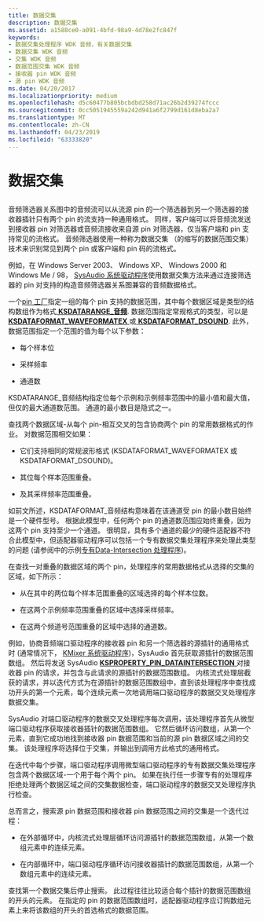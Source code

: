```yaml
---
title: 数据交集
description: 数据交集
ms.assetid: a1588ce0-a091-4bfd-98a9-4d78e2fc847f
keywords:
- 数据交集处理程序 WDK 音频，有关数据交集
- 数据交集 WDK 音频
- 交集 WDK 音频
- 数据范围交集 WDK 音频
- 接收器 pin WDK 音频
- 源 pin WDK 音频
ms.date: 04/20/2017
ms.localizationpriority: medium
ms.openlocfilehash: d5c60477b805bcbdbd258d71ac26b2d39274fccc
ms.sourcegitcommit: 0cc5051945559a242d941a6f2799d161d8eba2a7
ms.translationtype: MT
ms.contentlocale: zh-CN
ms.lasthandoff: 04/23/2019
ms.locfileid: "63333820"
---
```

# <a name="data-intersection"></a>数据交集


## <span id="data_intersection"></span><span id="DATA_INTERSECTION"></span>


音频筛选器关系图中的音频流可以从流源 pin 的一个筛选器到另一个筛选器的接收器插针只有两个 pin 的流支持一种通用格式。 同样，客户端可以将音频流发送到接收器 pin 对筛选器或音频流接收来自源 pin 对筛选器，仅当客户端和 pin 支持常见的流格式。 音频筛选器使用一种称为数据交集 （的缩写的数据范围交集） 技术来识别常见到两个 pin 或客户端和 pin 码的流格式。

例如，在 Windows Server 2003、 Windows XP、 Windows 2000 和 Windows Me / 98， [SysAudio 系统驱动程序](kernel-mode-wdm-audio-components.md#sysaudio_system_driver)使用数据交集方法来通过连接筛选器的 pin 对支持的构造音频筛选器关系图兼容的音频数据格式。

一个[pin 工厂](pin-factories.md)指定一组的每个 pin 支持的数据范围，其中每个数据区域是类型的结构数组作为格式[ **KSDATARANGE\_音频**](https://msdn.microsoft.com/library/windows/hardware/ff537096). 数据范围指定常规格式的类型，可以是[ **KSDATAFORMAT\_WAVEFORMATEX** ](https://msdn.microsoft.com/library/windows/hardware/ff537095)或[ **KSDATAFORMAT\_DSOUND**](https://msdn.microsoft.com/library/windows/hardware/ff537094). 此外，数据范围指定一个范围的值为每个以下参数：

-   每个样本位

-   采样频率

-   通道数

KSDATARANGE\_音频结构指定位每个示例和示例频率范围中的最小值和最大值，但仅的最大通道数范围。 通道的最小数目是隐式之一。

查找两个数据区域-从每个 pin-相互交叉的包含协商两个 pin 的常用数据格式的作业。 对数据范围相交如果：

-   它们支持相同的常规波形格式 (KSDATAFORMAT\_WAVEFORMATEX 或 KSDATAFORMAT\_DSOUND)。

-   其位每个样本范围重叠。

-   及其采样频率范围重叠。

如前文所述，KSDATAFORMAT\_音频结构意味着在该通道受 pin 的最小数目始终是一个硬件型号。 根据此模型中，任何两个 pin 的通道数范围应始终重叠，因为这两个 pin 支持至少一个通道。 很明显，具有多个通道的最少的硬件适配器不符合此模型中，但适配器驱动程序可以包括一个专有数据交集处理程序来处理此类型的问题 (请参阅中的示例[专有Data-Intersection 处理程序](proprietary-data-intersection-handlers.md))。

在查找一对重叠的数据区域的两个 pin，处理程序的常用数据格式从选择的交集的区域，如下所示：

-   从在其中的两位每个样本范围重叠的区域选择的每个样本位数。

-   在这两个示例频率范围重叠的区域中选择采样频率。

-   在这两个频道号范围重叠的区域中选择的通道数。

例如，协商音频端口驱动程序的接收器 pin 和另一个筛选器的源插针的通用格式时 (通常情况下， [KMixer 系统驱动程序](kernel-mode-wdm-audio-components.md#kmixer_system_driver))，SysAudio 首先获取源插针的数据范围数组。 然后将发送 SysAudio [ **KSPROPERTY\_PIN\_DATAINTERSECTION** ](https://msdn.microsoft.com/library/windows/hardware/ff565198)对接收器 pin 的请求，并包含与此请求的源插针的数据范围数组。 内核流式处理层截获的请求，并以迭代方式为在源插针的数据范围数组中，直到该处理程序中查找成功开头的第一个元素，每个连续元素一次地调用端口驱动程序的数据交叉处理程序数据交集。

SysAudio 对端口驱动程序的数据交叉处理程序每次调用，该处理程序首先从微型端口驱动程序获取接收器插针的数据范围数组。 它然后循环访问数组，从第一个元素，直到它成功地找到接收器 pin 数据范围和当前的源 pin 数据区域之间的交集。 该处理程序将选择位于交集，并输出到调用方此格式的通用格式。

在迭代中每个步骤，端口驱动程序调用微型端口驱动程序的专有数据交集处理程序包含两个数据区域-一个用于每个两个 pin。 如果在执行任一步骤专有的处理程序拒绝处理两个数据区域之间的交集数据检查，端口驱动程序的数据交叉处理程序执行检查。

总而言之，搜索源 pin 数据范围和接收器 pin 数据范围之间的交集是一个迭代过程：

-   在外部循环中，内核流式处理层循环访问源插针的数据范围数组，从第一个数组元素中的连续元素。

-   在内部循环中，端口驱动程序循环访问接收器插针的数据范围数组，从第一个数组元素中的连续元素。

查找第一个数据交集后停止搜索。 此过程往往比较适合每个插针的数据范围数组的开头的元素。 在指定的 pin 的数据范围数组时，适配器驱动程序应订购数组元素上来将该数组的开头的首选格式的数据范围。

 

 




